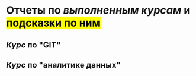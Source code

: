 # **Отчеты** по *выполненным курсам* и <mark>подсказки по ним</mark> 

## *Курс* по "GIT" 




## *Курс* по  "аналитике данных" 